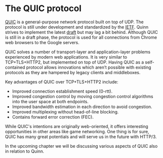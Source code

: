 # The QUIC protocol
[QUIC][QUIC] is a general-purpose network protocol built on top of UDP.
The protocol is still under development and standardized by the [IETF][IETF]. 
Quinn strives to implement the latest [draft][draft] but may lag a bit behind. Although QUIC is still in a draft phase, 
the protocol is used for all connections from Chrome web browsers to the Google servers. 
 
QUIC solves a number of transport-layer and application-layer problems experienced by modern web applications. 
It is very similar to TCP+TLS+HTTP2, but implemented on top of UDP. 
Having QUIC as a self-contained protocol allows innovations which aren’t 
possible with existing protocols as they are hampered by legacy clients and middleboxes.

Key advantages of QUIC over TCP+TLS+HTTP2 include:
* Improved connection establishment speed (0-rtt).
* Improved congestion control by moving congestion control algorithms into the user space at both endpoints.
* Improved bandwidth estimation in each direction to avoid congestion. 
* Improved multiplexing without head-of-line blocking.
* Contains forward error correction (FEC). 
 
While QUIC's intentions are originally web-oriented, it offers interesting opportunities in other areas like game networking.
One thing is for sure, QUIC has many great potentials and will serve us in the future with HTTP/3. 

In the upcoming chapter we will be discussing various aspects of QUIC also in relation to Quinn. 

[draft]: https://datatracker.ietf.org/doc/draft-ietf-quic-transport/
[IETF]: https://www.ietf.org/
[QUIC]: https://en.wikipedia.org/wiki/QUIC